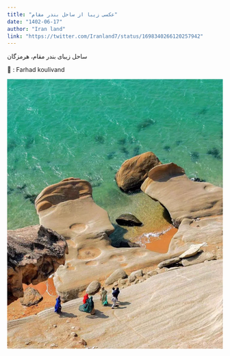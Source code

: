 ```yaml
---
title: "عکسی زیبا از ساحل بندر مقام"
date: "1402-06-17"
author: "Iran land"
link: "https://twitter.com/Iranland7/status/1698340266120257942"
---
```


ساحل زیبای بندر مقام، هرمزگان

📸 : Farhad koulivand

![عکسی زیبا از ساحل بندر مقام](./Sahel-bandar-mogham-Farhad-koulivand.webp)
